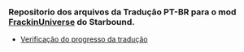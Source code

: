 ### Repositorio dos arquivos da Tradução PT-BR para o mod [FrackinUniverse](https://github.com/sayterdarkwynd/FrackinUniverse) do Starbound.

* [Verificação do progresso da tradução](https://juniordark.github.io/FU/)
